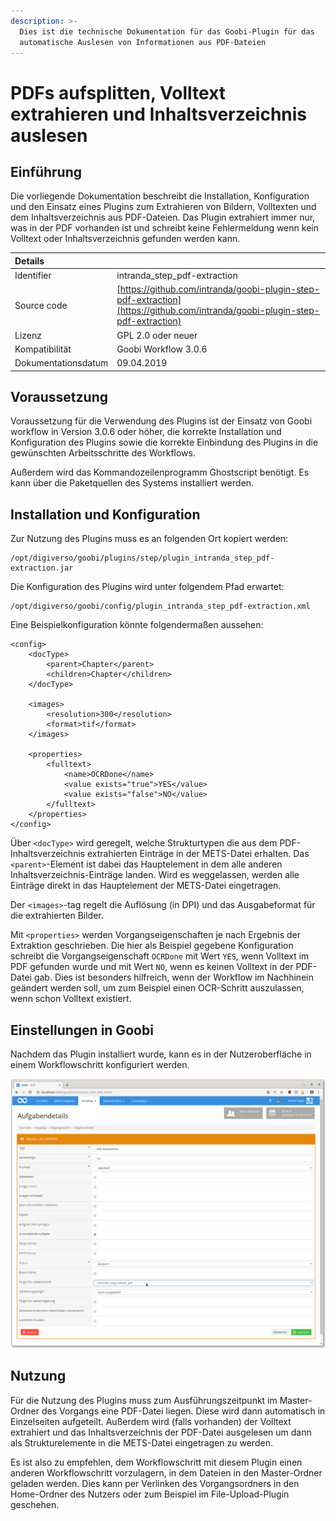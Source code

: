```yaml
---
description: >-
  Dies ist die technische Dokumentation für das Goobi-Plugin für das
  automatische Auslesen von Informationen aus PDF-Dateien
---
```


# PDFs aufsplitten, Volltext extrahieren und Inhaltsverzeichnis auslesen

## Einführung

Die vorliegende Dokumentation beschreibt die Installation, Konfiguration und den Einsatz eines Plugins zum Extrahieren von Bildern, Volltexten und dem Inhaltsverzeichnis aus PDF-Dateien. Das Plugin extrahiert immer nur, was in der PDF vorhanden ist und schreibt keine Fehlermeldung wenn kein Volltext oder Inhaltsverzeichnis gefunden werden kann.

| Details |  |
| :--- | :--- |
| Identifier | intranda\_step\_pdf-extraction |
| Source code | [https://github.com/intranda/goobi-plugin-step-pdf-extraction](https://github.com/intranda/goobi-plugin-step-pdf-extraction) |
| Lizenz | GPL 2.0 oder neuer |
| Kompatibilität | Goobi Workflow 3.0.6 |
| Dokumentationsdatum | 09.04.2019 |

## Voraussetzung

Voraussetzung für die Verwendung des Plugins ist der Einsatz von Goobi workflow in Version 3.0.6 oder höher, die korrekte Installation und Konfiguration des Plugins sowie die korrekte Einbindung des Plugins in die gewünschten Arbeitsschritte des Workflows.

Außerdem wird das Kommandozeilenprogramm Ghostscript benötigt. Es kann über die Paketquellen des Systems installiert werden.

## Installation und Konfiguration <a id="installation-und-konfiguration"></a>

Zur Nutzung des Plugins muss es an folgenden Ort kopiert werden:

```text
/opt/digiverso/goobi/plugins/step/plugin_intranda_step_pdf-extraction.jar
```

Die Konfiguration des Plugins wird unter folgendem Pfad erwartet:

```text
/opt/digiverso/goobi/config/plugin_intranda_step_pdf-extraction.xml
```

Eine Beispielkonfiguration könnte folgendermaßen aussehen:

```markup
<config>
    <docType>
        <parent>Chapter</parent>
        <children>Chapter</children>
    </docType>

    <images>
        <resolution>300</resolution>
        <format>tif</format>
    </images>

    <properties>
        <fulltext>
            <name>OCRDone</name>
            <value exists="true">YES</value>
            <value exists="false">NO</value>
        </fulltext>
    </properties>
</config>
```

Über `<docType>` wird geregelt, welche Strukturtypen die aus dem PDF-Inhaltsverzeichnis extrahierten Einträge in der METS-Datei erhalten. Das `<parent>`-Element ist dabei das Hauptelement in dem alle anderen Inhaltsverzeichnis-Einträge landen. Wird es weggelassen, werden alle Einträge direkt in das Hauptelement der METS-Datei eingetragen.

Der `<images>`-tag regelt die Auflösung \(in DPI\) und das Ausgabeformat für die extrahierten Bilder.

Mit `<properties>` werden Vorgangseigenschaften je nach Ergebnis der Extraktion geschrieben. Die hier als Beispiel gegebene Konfiguration schreibt die Vorgangseigenschaft `OCRDone` mit Wert `YES`, wenn Volltext im PDF gefunden wurde und mit Wert `NO`, wenn es keinen Volltext in der PDF-Datei gab. Dies ist besonders hilfreich, wenn der Workflow im Nachhinein geändert werden soll, um zum Beispiel einen OCR-Schritt auszulassen, wenn schon Volltext existiert.

## Einstellungen in Goobi

Nachdem das Plugin installiert wurde, kann es in der Nutzeroberfläche in einem Workflowschritt konfiguriert werden.

![](../.gitbook/assets/intranda_step_pdf_extraction.png)

## Nutzung

Für die Nutzung des Plugins muss zum Ausführungszeitpunkt im Master-Ordner des Vorgangs eine PDF-Datei liegen. Diese wird dann automatisch in Einzelseiten aufgeteilt. Außerdem wird \(falls vorhanden\) der Volltext extrahiert und das Inhaltsverzeichnis der PDF-Datei ausgelesen um dann als Strukturelemente in die METS-Datei eingetragen zu werden.

Es ist also zu empfehlen, dem Workflowschritt mit diesem Plugin einen anderen Workflowschritt vorzulagern, in dem Dateien in den Master-Ordner geladen werden. Dies kann per Verlinken des Vorgangsordners in den Home-Ordner des Nutzers oder zum Beispiel im File-Upload-Plugin geschehen.
